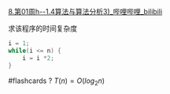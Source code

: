 
[8.第01周h--1.4算法与算法分析3)_哔哩哔哩_bilibili](https://www.bilibili.com/video/BV1UQ4y1w7A2?p=8&spm_id_from=pageDriver&vd_source=ee047e8026ea468cc9d8f1c0b8876697)

求该程序的时间复杂度
```c
i = 1;
while(i <= n) {
	i = i *2;
}
```
#flashcards 
?
$T(n) = O(log_{2}n)$ 

